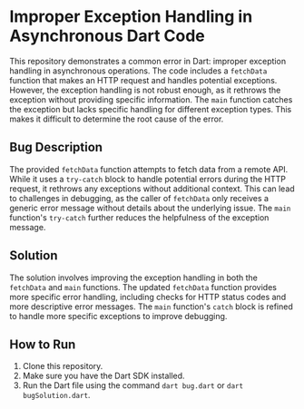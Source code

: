 # Improper Exception Handling in Asynchronous Dart Code
This repository demonstrates a common error in Dart: improper exception handling in asynchronous operations. The code includes a `fetchData` function that makes an HTTP request and handles potential exceptions. However, the exception handling is not robust enough, as it rethrows the exception without providing specific information. The `main` function catches the exception but lacks specific handling for different exception types. This makes it difficult to determine the root cause of the error.

## Bug Description
The provided `fetchData` function attempts to fetch data from a remote API. While it uses a `try-catch` block to handle potential errors during the HTTP request, it rethrows any exceptions without additional context. This can lead to challenges in debugging, as the caller of `fetchData` only receives a generic error message without details about the underlying issue. The `main` function's `try-catch` further reduces the helpfulness of the exception message. 

## Solution
The solution involves improving the exception handling in both the `fetchData` and `main` functions.  The updated `fetchData` function provides more specific error handling, including checks for HTTP status codes and more descriptive error messages. The `main` function's `catch` block is refined to handle more specific exceptions to improve debugging.

## How to Run
1. Clone this repository.
2. Make sure you have the Dart SDK installed.
3. Run the Dart file using the command `dart bug.dart` or `dart bugSolution.dart`.